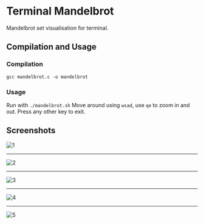 # Terminal Mandelbrot

Mandelbrot set visualisation for terminal.

## Compilation and Usage

### Compilation
```gcc mandelbrot.c -o mandelbrot```

### Usage
Run with ```./mandelbrot.sh```
Move around using `wsad`, use `qe` to zoom in and out. Press any other key to exit.

## Screenshots
![1](screenshots/1.png)
***
![2](screenshots/2.png)
***
![3](screenshots/3.png)
***
![4](screenshots/4.png)
***
![5](screenshots/5.png)
